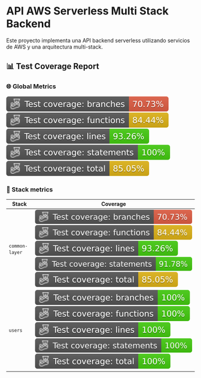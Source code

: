 # API AWS Serverless Multi Stack Backend

Este proyecto implementa una API backend serverless utilizando servicios de AWS y una arquitectura multi-stack.

## 📊 Test Coverage Report

### 🌐 Global Metrics

![Branches](./badges/coverage-branches.svg) ![Functions](./badges/coverage-functions.svg) ![Lines](./badges/coverage-lines.svg) ![Statements](./badges/coverage-statements.svg) ![Total](./badges/coverage-total.svg)

### 🔀 Stack metrics

<div align="center">

| Stack | Coverage |
|-------|----------|
| `common-layer` | ![Branches](./badges/common-layer/coverage-branches.svg) ![Functions](./badges/common-layer/coverage-functions.svg) ![Lines](./badges/common-layer/coverage-lines.svg) ![Statements](./badges/common-layer/coverage-statements.svg) ![Total](./badges/common-layer/coverage-total.svg) |
| `users` | ![Branches](./badges/users/coverage-branches.svg) ![Functions](./badges/users/coverage-functions.svg) ![Lines](./badges/users/coverage-lines.svg) ![Statements](./badges/users/coverage-statements.svg) ![Total](./badges/users/coverage-total.svg) |

</div>
